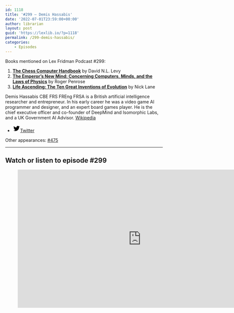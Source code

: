 ```yaml
---
id: 1118
title: '#299 – Demis Hassabis'
date: '2022-07-01T23:59:00+00:00'
author: librarian
layout: post
guid: 'https://lexlib.io/?p=1118'
permalink: /299-demis-hassabis/
categories:
    - Episodes
---
```


Books mentioned on Lex Fridman Podcast #299:

1. **[The Chess Computer Handbook](https://www.goodreads.com/book/show/9923994-the-chess-computer-handbook)** by David N.L. Levy
2. **[The Emperor’s New Mind: Concerning Computers, Minds, and the Laws of Physics](https://amzn.to/3tRN3zW)** by Roger Penrose
3. **[Life Ascending: The Ten Great Inventions of Evolution](https://amzn.to/3Q9XGpg)** by Nick Lane

Demis Hassabis CBE FRS FREng FRSA is a British artificial intelligence researcher and entrepreneur. In his early career he was a video game AI programmer and designer, and an expert board games player. He is the chief executive officer and co-founder of DeepMind and Isomorphic Labs, and a UK Government AI Advisor. [Wikipedia](https://en.wikipedia.org/wiki/Demis_Hassabis)

- [<svg aria-hidden="true" focusable="false" height="24" version="1.1" viewbox="0 0 24 24" width="24" xmlns="http://www.w3.org/2000/svg"><path d="M22.23,5.924c-0.736,0.326-1.527,0.547-2.357,0.646c0.847-0.508,1.498-1.312,1.804-2.27 c-0.793,0.47-1.671,0.812-2.606,0.996C18.324,4.498,17.257,4,16.077,4c-2.266,0-4.103,1.837-4.103,4.103 c0,0.322,0.036,0.635,0.106,0.935C8.67,8.867,5.647,7.234,3.623,4.751C3.27,5.357,3.067,6.062,3.067,6.814 c0,1.424,0.724,2.679,1.825,3.415c-0.673-0.021-1.305-0.206-1.859-0.513c0,0.017,0,0.034,0,0.052c0,1.988,1.414,3.647,3.292,4.023 c-0.344,0.094-0.707,0.144-1.081,0.144c-0.264,0-0.521-0.026-0.772-0.074c0.522,1.63,2.038,2.816,3.833,2.85 c-1.404,1.1-3.174,1.756-5.096,1.756c-0.331,0-0.658-0.019-0.979-0.057c1.816,1.164,3.973,1.843,6.29,1.843 c7.547,0,11.675-6.252,11.675-11.675c0-0.178-0.004-0.355-0.012-0.531C20.985,7.47,21.68,6.747,22.23,5.924z"></path></svg><span class="wp-block-social-link-label screen-reader-text">Twitter</span>](https://twitter.com/demishassabis)

Other appearances: [\#475](/475-demis-hassabis/)

- - - - - -

## Watch or listen to episode #299

<figure class="wp-block-embed is-type-video is-provider-youtube wp-block-embed-youtube wp-embed-aspect-16-9 wp-has-aspect-ratio"><div class="wp-block-embed__wrapper"><iframe allow="accelerometer; autoplay; clipboard-write; encrypted-media; gyroscope; picture-in-picture; web-share" allowfullscreen="" frameborder="0" height="443" loading="lazy" src="https://www.youtube.com/embed/Gfr50f6ZBvo?feature=oembed" title="Demis Hassabis: DeepMind - AI, Superintelligence & the Future of Humanity | Lex Fridman Podcast #299" width="788"></iframe></div></figure>